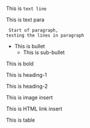 This is `text line`

This is text para

```
 Start of paragraph, 
testing the lines in paragraph

```

* This is bullet
  * This is sub-bullet

This is bold

This is heading-1

This is heading-2

This is image insert

This is HTML link insert

This is table
